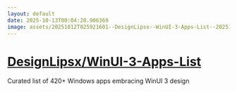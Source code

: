 ```yaml
---
layout: default
date: 2025-10-13T00:04:28.906369
image: assets/20251012T025921601--DesignLipsx--WinUI-3-Apps-List--20251012T030434141--cropped.png
---
```


# [DesignLipsx/WinUI-3-Apps-List](https://github.com/DesignLipsx/WinUI-3-Apps-List)

Curated list of 420+ Windows apps embracing WinUI 3 design
